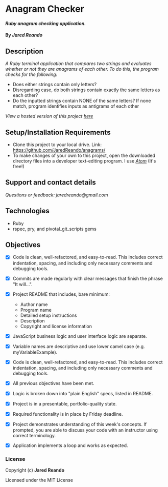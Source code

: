 # Anagram Checker

#### _Ruby anagram checking application._

#### By _**Jared Reando**_

## Description

_A Ruby terminal application that compares two strings and evaluates whether or not they are anagrams of each other. To do this, the program checks for the following:_
  * Does either strings contain only letters?
  * Disregarding case, do both strings contain exactly the same letters as each other?
  * Do the inputted strings contain NONE of the same letters? If none match, program identifies inputs as antigrams of each other

 _View a hosted version of this project [here](https://jaredreando.github.io/anagrams/)_

## Setup/Installation Requirements

* Clone this project to your local drive. Link: https://github.com/JaredReando/anagrams/
* To make changes of your own to this project, open the downloaded directory files into a developer text-editing program.
  I use _[Atom](https://atom.io/)_ (It's free!)

## Support and contact details

_Questions or feedback: jaredreando@gmail.com_

## Technologies

- Ruby
- rspec, pry, and pivotal_git_scripts gems

## Objectives

- [x] Code is clean, well-refactored, and easy-to-read. This includes correct indentation, spacing, and including only necessary comments and debugging tools.

- [x] Commits are made regularly with clear messages that finish the phrase "It will…".

- [x] Project README that includes, bare minimum:
    * Author name
    * Program name
    * Detailed setup instructions
    * Description
    * Copyright and license information

- [X] JavaScript business logic and user interface logic are separate.

- [X] Variable names are descriptive and use lower camel case (e.g. myVariableExample).

- [X] Code is clean, well-refactored, and easy-to-read. This includes correct indentation, spacing, and including only necessary comments and debugging tools.

- [X] All previous objectives have been met.

- [X] Logic is broken down into "plain English" specs, listed in README.

- [X] Project is in a presentable, portfolio-quality state.

- [X] Required functionality is in place by Friday deadline.

- [X] Project demonstrates understanding of this week's concepts. If prompted, you are able to discuss your code with an instructor using correct terminology.

- [X] Application implements a loop and works as expected.


### License

Copyright (c) **Jared Reando**

Licensed under the MIT License
